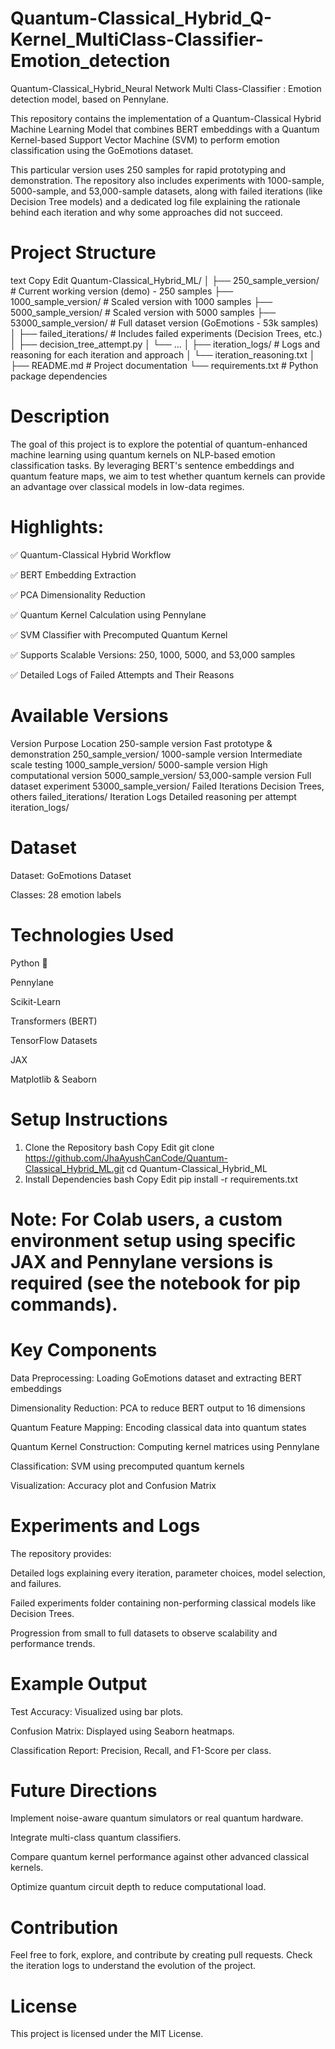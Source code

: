 # Quantum-Classical_Hybrid_Q-Kernel_MultiClass-Classifier-Emotion_detection
Quantum-Classical_Hybrid_Neural Network Multi Class-Classifier : Emotion detection model, based on Pennylane. 


This repository contains the implementation of a Quantum-Classical Hybrid Machine Learning Model that combines BERT embeddings with a Quantum Kernel-based Support Vector Machine (SVM) to perform emotion classification using the GoEmotions dataset.

This particular version uses 250 samples for rapid prototyping and demonstration. The repository also includes experiments with 1000-sample, 5000-sample, and 53,000-sample datasets, along with failed iterations (like Decision Tree models) and a dedicated log file explaining the rationale behind each iteration and why some approaches did not succeed.

# Project Structure
text
Copy
Edit
Quantum-Classical_Hybrid_ML/
│
├── 250_sample_version/             # Current working version (demo) - 250 samples
├── 1000_sample_version/            # Scaled version with 1000 samples
├── 5000_sample_version/            # Scaled version with 5000 samples
├── 53000_sample_version/           # Full dataset version (GoEmotions - 53k samples)
│
├── failed_iterations/              # Includes failed experiments (Decision Trees, etc.)
│   ├── decision_tree_attempt.py
│   └── ...
│
├── iteration_logs/                 # Logs and reasoning for each iteration and approach
│   └── iteration_reasoning.txt
│
├── README.md                       # Project documentation
└── requirements.txt                # Python package dependencies
# Description
The goal of this project is to explore the potential of quantum-enhanced machine learning using quantum kernels on NLP-based emotion classification tasks. By leveraging BERT's sentence embeddings and quantum feature maps, we aim to test whether quantum kernels can provide an advantage over classical models in low-data regimes.

# Highlights:
✅ Quantum-Classical Hybrid Workflow

✅ BERT Embedding Extraction

✅ PCA Dimensionality Reduction

✅ Quantum Kernel Calculation using Pennylane

✅ SVM Classifier with Precomputed Quantum Kernel

✅ Supports Scalable Versions: 250, 1000, 5000, and 53,000 samples

✅ Detailed Logs of Failed Attempts and Their Reasons

# Available Versions
Version	Purpose	Location
250-sample version	Fast prototype & demonstration	250_sample_version/
1000-sample version	Intermediate scale testing	1000_sample_version/
5000-sample version	High computational version	5000_sample_version/
53,000-sample version	Full dataset experiment	53000_sample_version/
Failed Iterations	Decision Trees, others	failed_iterations/
Iteration Logs	Detailed reasoning per attempt	iteration_logs/

# Dataset
Dataset: GoEmotions Dataset

Classes: 28 emotion labels

# Technologies Used
Python 🐍

Pennylane

Scikit-Learn

Transformers (BERT)

TensorFlow Datasets

JAX

Matplotlib & Seaborn

# Setup Instructions
1. Clone the Repository
bash
Copy
Edit
git clone https://github.com/JhaAyushCanCode/Quantum-Classical_Hybrid_ML.git
cd Quantum-Classical_Hybrid_ML
2. Install Dependencies
bash
Copy
Edit
pip install -r requirements.txt
# Note: For Colab users, a custom environment setup using specific JAX and Pennylane versions is required (see the notebook for pip commands).

# Key Components
Data Preprocessing: Loading GoEmotions dataset and extracting BERT embeddings

Dimensionality Reduction: PCA to reduce BERT output to 16 dimensions

Quantum Feature Mapping: Encoding classical data into quantum states

Quantum Kernel Construction: Computing kernel matrices using Pennylane

Classification: SVM using precomputed quantum kernels

Visualization: Accuracy plot and Confusion Matrix

# Experiments and Logs
The repository provides:

Detailed logs explaining every iteration, parameter choices, model selection, and failures.

Failed experiments folder containing non-performing classical models like Decision Trees.

Progression from small to full datasets to observe scalability and performance trends.

# Example Output
Test Accuracy: Visualized using bar plots.

Confusion Matrix: Displayed using Seaborn heatmaps.

Classification Report: Precision, Recall, and F1-Score per class.

# Future Directions
Implement noise-aware quantum simulators or real quantum hardware.

Integrate multi-class quantum classifiers.

Compare quantum kernel performance against other advanced classical kernels.

Optimize quantum circuit depth to reduce computational load.

# Contribution
Feel free to fork, explore, and contribute by creating pull requests. Check the iteration logs to understand the evolution of the project.

# License
This project is licensed under the MIT License.

